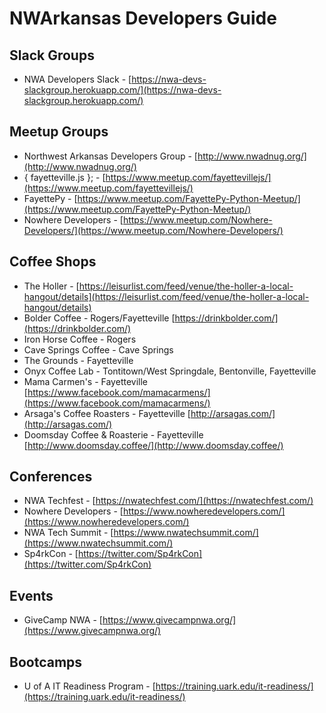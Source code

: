# NWArkansas Developers Guide

## Slack Groups 
- NWA Developers Slack - [https://nwa-devs-slackgroup.herokuapp.com/](https://nwa-devs-slackgroup.herokuapp.com/)

## Meetup Groups
- Northwest Arkansas Developers Group - [http://www.nwadnug.org/](http://www.nwadnug.org/)
- { fayetteville.js }; - [https://www.meetup.com/fayettevillejs/](https://www.meetup.com/fayettevillejs/)
- FayettePy - [https://www.meetup.com/FayettePy-Python-Meetup/](https://www.meetup.com/FayettePy-Python-Meetup/)
- Nowhere Developers - [https://www.meetup.com/Nowhere-Developers/](https://www.meetup.com/Nowhere-Developers/)

## Coffee Shops
- The Holler - [https://leisurlist.com/feed/venue/the-holler-a-local-hangout/details](https://leisurlist.com/feed/venue/the-holler-a-local-hangout/details)
- Bolder Coffee - Rogers/Fayetteville [https://drinkbolder.com/](https://drinkbolder.com/)
- Iron Horse Coffee - Rogers
- Cave Springs Coffee - Cave Springs
- The Grounds - Fayetteville
- Onyx Coffee Lab - Tontitown/West Springdale, Bentonville, Fayetteville
- Mama Carmen's - Fayetteville [https://www.facebook.com/mamacarmens/](https://www.facebook.com/mamacarmens/)
- Arsaga's Coffee Roasters - Fayetteville [http://arsagas.com/](http://arsagas.com/)
- Doomsday Coffee & Roasterie - Fayetteville [http://www.doomsday.coffee/](http://www.doomsday.coffee/)

## Conferences
- NWA Techfest - [https://nwatechfest.com/](https://nwatechfest.com/)
- Nowhere Developers - [https://www.nowheredevelopers.com/](https://www.nowheredevelopers.com/)
- NWA Tech Summit - [https://www.nwatechsummit.com/](https://www.nwatechsummit.com/)
- Sp4rkCon - [https://twitter.com/Sp4rkCon](https://twitter.com/Sp4rkCon)

## Events
- GiveCamp NWA - [https://www.givecampnwa.org/](https://www.givecampnwa.org/)

## Bootcamps
- U of A IT Readiness Program - [https://training.uark.edu/it-readiness/](https://training.uark.edu/it-readiness/)
